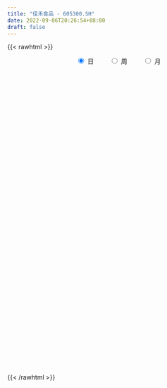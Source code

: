 ```yaml
---
title: "佳禾食品 - 605300.SH"
date: 2022-09-06T20:26:54+08:00
draft: false
---
```

{{< rawhtml >}}
    <div style="text-align: center">
        <label style="padding: 1rem;"><input style="margin-right: .5rem" type="radio" name="period" value="D" checked onclick="period_change(this)">日</label>
        <label style="padding: 1rem;"><input style="margin-right: .5rem" type="radio" name="period" value="W" onclick="period_change(this)">周</label>
        <label style="padding: 1rem;"><input style="margin-right: .5rem" type="radio" name="period" value="M" onclick="period_change(this)">月</label>
    </div>
    <div id="chart" style="height: 700px;"></div> 
    <script type="text/javascript">
        const D_v = [3651.17,1375.68,1427.68,29156.25,101498.33,61529.04,272588.77,232030.16,274693.23,181287.04,143503.29,141347.78,135268.05,93787.09,104373.8,99797.44,128214.93,195175.56,119705.54,112993.71,220779.6,193902.65,154817.47,153528.26,120917.03,113046.2,130412.51,73501.59,65256.39,45336.96,52612.34,43191.41,60110.2,106069.63,65929.92,52932.45,33053.25,52196.82,73253.15,74970.06,71783.48,58396.25,88163.05,103553.33,122012.98,138118.84,104129.89,118108.64,79896.15,70218.52,38554.19,34950.88,50948.19,29500.9,33264.0,28966.38,81329.8,37136.73,67505.67,30719.19,23156.36,22869.43,41762.22,26602.44,21404.04,96615.79,63785.94,53880.6,48864.03,35125.04,25030.32,36114.83,50883.16,33083.21,22350.36,25618.76,33898.62,20919.36,16735.89,34224.4,21675.76,31744.8,20920.08,22823.69,28980.0,22477.82,37307.14,35630.32,26843.27,25581.54,16055.12,15784.0,17361.42,21067.34,16586.0,17398.15,25147.89,12634.8,13919.46,29325.84,60929.93,40634.58,29647.34,20312.62,50459.62,80521.46,104401.84,76607.5,67564.71,47443.56,42129.44,35986.52,37418.4,37686.44,34492.6,34863.9,26089.97,42785.4,24635.96,25311.8,19252.56,51625.18,26265.7,80112.81,114515.53,63890.37,39070.19,33979.76,27360.8,27944.8,78432.57,80855.8,39090.0,62475.0,59229.76,40733.0,38675.26,81182.82,52076.36,30339.56,33905.32,27453.8,22737.99,40527.56,41613.36,26685.88,27721.0,30226.0,35949.7,32586.56,32427.58,79243.28,100238.51,53445.75,31050.0,32220.0,25152.04,28131.04,23500.81,57185.52,75046.74,46832.56,31699.04,28608.02,41660.36,60693.8,79721.8,55842.8,105043.92,72178.22,52753.16,47104.04,36162.0,32066.76,41183.56,27891.0,23364.0,27208.7,32801.66,26214.86,20997.8,16937.8,20222.27,16480.38,13475.08,12850.52,10637.8,18501.56,28078.04,11158.04,12388.27,7279.76,8874.76,7318.68,7250.44,9549.56,9113.0,17768.63,8705.74,11215.37,7932.0,6961.0,6367.8,9909.6,11811.0,12862.0,19769.2,9763.52,9749.92,8403.0,18267.28,14375.0,17489.8,8593.0,11406.76,8899.52,8248.0,13360.76,24818.76,54273.88,40992.76,24034.56,17150.56,11534.8,13272.0,20936.76,26248.2,16075.03,11798.83,15410.0,14198.03,14770.03,12144.0,28903.52,51854.51,74071.16,57002.99,34710.99,36694.59,27185.66,27584.0,22705.0,28591.01,15507.49,11635.56,12536.76,13577.66,15166.1,10075.0,15813.0,9236.0,8592.1,10692.0,11952.0,23100.56,46384.0,50341.84,32348.56,19116.8,13028.76,30011.88,26998.58,15486.0,62163.37,44199.99,24479.0,14444.59,11600.6,16927.8,15209.99,20383.0,18235.0,19909.33,23005.59,18231.99,14938.0,14471.56,29461.0,33007.19,18147.0,20712.52,39940.56,25027.46,18738.0,19075.52,15020.8,13065.0,10250.0,11473.74,10808.0,5520.99,7092.0,11150.0,7414.98,10283.0,7197.0,30588.0,19478.0,9272.0,9909.0,10123.0,8418.8,18263.05,7821.76,12090.0,8116.69,6764.74,6646.99,3797.0,7028.38,5422.0,7892.36,6198.36,7420.0,5005.76,5512.0,5082.98,6989.0,3581.0,5038.0,9050.0,8431.0,10553.0,13187.0,11153.0,47485.18,35269.98,18862.15,18119.14,9301.0]
const D_histogram = [0.0,0.1033846154,0.2761243042,0.4941369458,0.7407345089,1.004034921,1.1513087553,1.3450648329,1.3671084598,1.1630209509,0.9037423979,0.7069188357,0.41882495,0.1266011394,-0.0236310651,-0.1324577689,-0.0555249635,-0.0811336158,-0.0916283495,0.0580805289,0.0679252674,0.1655717319,0.1027943428,0.1792865282,0.1503895997,0.0502271063,-0.1724300199,-0.3787509183,-0.5861280122,-0.7194188443,-0.7638234541,-0.7739742962,-0.6984562385,-0.5397006004,-0.4807315026,-0.5379945558,-0.535608143,-0.4794227015,-0.3830734072,-0.2708332886,-0.2126118886,-0.2673970479,-0.1272405504,-0.135522579,0.0344869357,0.1770673189,0.2473527113,0.4410226296,0.4870807277,0.3388147973,0.1682860605,0.0651114051,0.0713163006,0.0230604501,-0.0581296024,-0.0847359618,-0.298266087,-0.4779604893,-0.721026389,-0.901996835,-0.9661340802,-0.9795581153,-0.8491315664,-0.7566121821,-0.6731088752,-0.7244588752,-0.7666445461,-0.6951046203,-0.589549366,-0.4777126441,-0.3871343346,-0.3399115354,-0.2054157521,-0.1357585251,-0.0845559095,-0.0442208091,-0.0656795623,-0.0416319424,-0.0125637201,0.00475444,0.0093219694,0.0069133198,0.0276842403,0.028646537,0.0764278631,0.094715935,0.1641812456,0.2170354047,0.2632325889,0.2945774975,0.3060024375,0.2921583921,0.300826674,0.2726874183,0.2248842141,0.1948291664,0.1355483181,0.0875513809,0.0814905206,0.1095044875,0.2037446691,0.2275140593,0.1887565487,0.1711221571,0.2336320997,0.3910670135,0.4973846555,0.5413434597,0.4826901239,0.3942430516,0.2825635283,0.2042905952,0.1129414208,0.0428164591,0.0112709073,-0.0436054377,-0.0846019119,-0.1828417246,-0.2520434989,-0.2816118946,-0.2739361555,-0.1820677527,-0.138194616,0.0146481259,0.1696711761,0.2230973795,0.2471878953,0.2242616957,0.1917023204,0.1390587059,0.2217736751,0.2460029293,0.2425926454,0.2297805856,0.1850583457,0.1541668833,0.0904544535,0.1101361328,0.0952891861,0.0427688909,-0.0332613141,-0.084227745,-0.0981138489,-0.1286504732,-0.1900655026,-0.2531419571,-0.2450913266,-0.2140210376,-0.1734924911,-0.110895895,-0.0725958509,0.0807358582,0.1173412829,0.144968943,0.1217948015,0.0970724321,0.087132466,0.0733785914,0.0463008094,0.0638781014,0.1307134891,0.1263421508,0.0766428328,0.0826500609,0.0956281924,0.1522823882,0.158966416,0.1865860672,0.2777851106,0.3708735439,0.3202985577,0.3143400632,0.2140504931,0.1174795869,0.0459030598,-0.0727303076,-0.1251285373,-0.1438288736,-0.2556098771,-0.3280304487,-0.4254816247,-0.4706400543,-0.5561636366,-0.5508318594,-0.5258683447,-0.4568012736,-0.384368421,-0.3025361321,-0.3020138408,-0.2905291524,-0.2459480753,-0.2009063937,-0.1715191533,-0.1467116478,-0.1040426907,-0.0949359993,-0.0650068373,-0.0764159874,-0.0587179225,-0.0184645378,0.0121600142,0.0395835321,0.0539002493,0.0412595762,0.0052711963,-0.0498582842,-0.1088760069,-0.1165728932,-0.0946245799,-0.1009788461,-0.1321674882,-0.1272078615,-0.0785014305,-0.0392112397,0.0164574602,0.0488036585,0.06663942,0.0934387551,0.1344492795,0.2310504266,0.2720266037,0.2734555548,0.2666296716,0.2575708223,0.2297694479,0.1560546096,0.0570706753,-0.0329091372,-0.0748010221,-0.0899293867,-0.0687777517,-0.0526419798,-0.0269742265,0.0467799332,0.123726426,0.2360105732,0.2031991283,0.0704906493,-0.1065480406,-0.1914439842,-0.2941101707,-0.3016684013,-0.2261948472,-0.171680737,-0.1289409652,-0.0910604909,-0.050983999,-0.0089630522,0.0142253164,0.0435070941,0.0539141128,0.0684149566,0.0584003987,0.0729788869,0.1160811439,0.1796428958,0.2299506258,0.2119919525,0.17467783,0.142106268,0.1553722987,0.1586664707,0.1570906859,0.2166429107,0.2196341294,0.1731149006,0.1205818924,0.0910093127,0.0758943462,0.0487624989,0.0402987491,0.0400585761,0.0499994834,0.0739829132,0.0740713957,0.055818643,0.0607229386,0.0969769016,0.1207644041,0.128196001,0.1017199129,0.1438537776,0.1441296464,0.1229321853,0.0827249094,0.0274164216,-0.0185659224,-0.0454010314,-0.086166401,-0.1263096664,-0.1426109182,-0.1529997063,-0.1817637211,-0.176726827,-0.1395164213,-0.1105763455,-0.0753214803,-0.0747993177,-0.0773967077,-0.0809986338,-0.0886858125,-0.0747159051,-0.0968733899,-0.0917910736,-0.1284048416,-0.1500121175,-0.1390410122,-0.1091849828,-0.0764666163,-0.0428568837,-0.0275834274,0.0022628332,0.0218043517,0.0280693724,0.0396604291,0.0468717825,0.0393659819,0.0318739705,0.0298161116,0.0267369571,0.008440087,0.0070720286,0.0029685094,0.028629459,0.0466468704,0.1054095346,0.1193813013,0.1093798971,0.0763312686,0.063580761]
const D_fast = [0.0,0.1292307692,0.3710015341,0.7125484121,1.1443296025,1.6586387448,2.093739768,2.6237620538,2.9875827956,3.0742505244,3.0409075709,3.0208137177,2.8374260695,2.5768525437,2.420712573,2.2787714269,2.3418229914,2.2959309352,2.2625291141,2.4267581247,2.4535841801,2.5926235776,2.5555447741,2.6768585916,2.685559063,2.5979533462,2.332188715,2.0311800871,1.6772709901,1.364125447,1.1287649736,0.9251205575,0.8260245556,0.8498550435,0.7886412657,0.5968795736,0.4653639506,0.4016937167,0.4022746592,0.4468064556,0.4518748835,0.3302404623,0.4385868221,0.3964241488,0.5750553974,0.7619026104,0.8940261806,1.1979517563,1.3657800363,1.3022178052,1.1737605836,1.0868637794,1.1108977501,1.0684070121,0.972684559,0.9248942091,0.6367975623,0.3376130376,-0.0857094593,-0.4921791141,-0.7978498793,-1.0561634432,-1.1380197859,-1.2346534472,-1.319427359,-1.5518920779,-1.7857388853,-1.8879751145,-1.9298072017,-1.9373986409,-1.9436039151,-1.9813589997,-1.8982171544,-1.8624995587,-1.8324359204,-1.8031560224,-1.8410346661,-1.8273950318,-1.8014677396,-1.7829609695,-1.7760629476,-1.7767432673,-1.7490512868,-1.7409273558,-1.6740390639,-1.6320720083,-1.5215613863,-1.414448376,-1.3024430446,-1.1974537616,-1.1095282122,-1.0503326596,-0.9664577092,-0.9264251104,-0.918007261,-0.8993550171,-0.9247487859,-0.9508578778,-0.936546108,-0.8811560192,-0.7359796703,-0.6553317653,-0.6469001388,-0.621753991,-0.5008360235,-0.2456343564,-0.0149705505,0.1643241186,0.2263433138,0.2364570044,0.1954183632,0.1682180788,0.1051042597,0.0456834127,0.0169555877,-0.0488221166,-0.1109690688,-0.2549193127,-0.3871319617,-0.487103331,-0.5479116308,-0.5015601662,-0.4922356835,-0.3357309101,-0.1382900658,-0.0290895176,0.056797972,0.0899371963,0.1053034012,0.0874244631,0.2255828511,0.3113128376,0.368550715,0.4131838017,0.4147261482,0.4223764066,0.3812775901,0.4284933027,0.4374686525,0.39564058,0.3112950465,0.2392716793,0.2008571132,0.1381578707,0.0292264656,-0.0971354782,-0.1503576793,-0.1727926497,-0.175637226,-0.1407646037,-0.1206135223,0.0529021514,0.1188428968,0.1827127926,0.1899873515,0.1895330902,0.2013762406,0.2059670137,0.1904644342,0.2240112515,0.3235250115,0.3507392108,0.320200601,0.3468703443,0.3837555239,0.4784803168,0.5249059486,0.5991721166,0.7598174377,0.945624257,0.9751239102,1.0477504315,1.0009734846,0.9337724751,0.873671713,0.7368557687,0.6531754047,0.59851785,0.4228343772,0.2684061934,0.0645846113,-0.0982338319,-0.3227983234,-0.4551745111,-0.5616780825,-0.6068113298,-0.6304705825,-0.6242723266,-0.6992534955,-0.7604010952,-0.7773070369,-0.7824919537,-0.7959845016,-0.8078549081,-0.7911966236,-0.8058239321,-0.7921464794,-0.8226596263,-0.8196410421,-0.7840037918,-0.7503392362,-0.7130198353,-0.6852280559,-0.6875538349,-0.7222244157,-0.7898184672,-0.8760551917,-0.9128953013,-0.914603133,-0.9462021107,-1.0104326248,-1.0372749635,-1.0081938902,-0.9787065092,-0.9189234443,-0.8743763313,-0.8398807149,-0.789721691,-0.7150988467,-0.560735093,-0.4517522649,-0.3819594251,-0.3221278905,-0.2667940341,-0.2371530466,-0.2718542324,-0.3565704979,-0.4547775948,-0.5153697352,-0.5529804464,-0.5490232493,-0.5460479724,-0.5271237757,-0.4416746327,-0.3337965334,-0.1625097429,-0.1445214058,-0.2596072225,-0.4632829225,-0.5960398621,-0.7722335913,-0.8552089223,-0.8362840799,-0.824690154,-0.8141856235,-0.7990702719,-0.7717397797,-0.731959596,-0.7052148983,-0.6650563471,-0.6411708002,-0.6095662173,-0.6049806755,-0.5721574655,-0.5000349225,-0.3915624467,-0.2837670602,-0.2487277454,-0.2423724104,-0.2394174054,-0.1873083,-0.1443475103,-0.1066506237,0.0070623288,0.0649620798,0.0617215762,0.0393340411,0.0325137895,0.0363724096,0.0214311871,0.0230421245,0.0328165955,0.0552573737,0.0977365318,0.1163428633,0.1120447713,0.1321298015,0.1926279898,0.2466065934,0.2860871905,0.2850410807,0.3631383897,0.3994466701,0.4089822554,0.3894562068,0.3410018245,0.2903779999,0.252192633,0.1898856631,0.1181649812,0.0662109998,0.0175722851,-0.0566326599,-0.0957774725,-0.0934461722,-0.0921501828,-0.0757256876,-0.0939033545,-0.1158499213,-0.139701506,-0.1695601377,-0.1742692066,-0.2206450389,-0.238510491,-0.3072254693,-0.3663357746,-0.3901249224,-0.3875651387,-0.3739634263,-0.3510679146,-0.3426903152,-0.3122783462,-0.2872857399,-0.274003376,-0.252497212,-0.233567913,-0.2312322182,-0.2307557369,-0.2253595679,-0.2217544832,-0.2379413315,-0.2375413827,-0.2409027746,-0.2080844602,-0.1784053312,-0.0932902833,-0.0494731913,-0.0321296213,-0.0460954326,-0.0429507499]
const D_slow = [0.0,0.0258461538,0.0948772299,0.2184114663,0.4035950936,0.6546038238,0.9424310126,1.2786972209,1.6204743358,1.9112295735,2.137165173,2.3138948819,2.4186011194,2.4502514043,2.444343638,2.4112291958,2.3973479549,2.377064551,2.3541574636,2.3686775958,2.3856589127,2.4270518457,2.4527504313,2.4975720634,2.5351694633,2.5477262399,2.5046187349,2.4099310053,2.2633990023,2.0835442912,1.8925884277,1.6990948537,1.5244807941,1.3895556439,1.2693727683,1.1348741294,1.0009720936,0.8811164182,0.7853480664,0.7176397443,0.6644867721,0.5976375102,0.5658273725,0.5319467278,0.5405684617,0.5848352914,0.6466734693,0.7569291267,0.8786993086,0.9634030079,1.005474523,1.0217523743,1.0395814495,1.045346562,1.0308141614,1.0096301709,0.9350636492,0.8155735269,0.6353169297,0.4098177209,0.1682842009,-0.0766053279,-0.2888882195,-0.4780412651,-0.6463184839,-0.8274332027,-1.0190943392,-1.1928704943,-1.3402578358,-1.4596859968,-1.5564695804,-1.6414474643,-1.6928014023,-1.7267410336,-1.747880011,-1.7589352133,-1.7753551038,-1.7857630894,-1.7889040195,-1.7877154095,-1.7853849171,-1.7836565871,-1.7767355271,-1.7695738928,-1.750466927,-1.7267879433,-1.6857426319,-1.6314837807,-1.5656756335,-1.4920312591,-1.4155306497,-1.3424910517,-1.2672843832,-1.1991125286,-1.1428914751,-1.0941841835,-1.060297104,-1.0384092587,-1.0180366286,-0.9906605067,-0.9397243394,-0.8828458246,-0.8356566874,-0.7928761482,-0.7344681232,-0.6367013699,-0.512355206,-0.3770193411,-0.2563468101,-0.1577860472,-0.0871451651,-0.0360725163,-0.0078371611,0.0028669536,0.0056846805,-0.0052166789,-0.0263671569,-0.0720775881,-0.1350884628,-0.2054914364,-0.2739754753,-0.3194924135,-0.3540410675,-0.350379036,-0.307961242,-0.2521868971,-0.1903899233,-0.1343244994,-0.0863989192,-0.0516342428,0.003809176,0.0653099083,0.1259580697,0.1834032161,0.2296678025,0.2682095233,0.2908231367,0.3183571699,0.3421794664,0.3528716891,0.3445563606,0.3234994243,0.2989709621,0.2668083438,0.2192919682,0.1560064789,0.0947336473,0.0412283879,-0.0021447349,-0.0298687087,-0.0480176714,-0.0278337068,0.0015016139,0.0377438496,0.06819255,0.092460658,0.1142437745,0.1325884224,0.1441636247,0.1601331501,0.1928115224,0.2243970601,0.2435577683,0.2642202835,0.2881273316,0.3261979286,0.3659395326,0.4125860494,0.4820323271,0.574750713,0.6548253525,0.7334103683,0.7869229915,0.8162928883,0.8277686532,0.8095860763,0.778303942,0.7423467236,0.6784442543,0.5964366421,0.490066236,0.3724062224,0.2333653132,0.0956573484,-0.0358097378,-0.1500100562,-0.2461021615,-0.3217361945,-0.3972396547,-0.4698719428,-0.5313589616,-0.58158556,-0.6244653483,-0.6611432603,-0.687153933,-0.7108879328,-0.7271396421,-0.746243639,-0.7609231196,-0.765539254,-0.7624992505,-0.7526033674,-0.7391283051,-0.7288134111,-0.727495612,-0.739960183,-0.7671791848,-0.7963224081,-0.8199785531,-0.8452232646,-0.8782651366,-0.910067102,-0.9296924596,-0.9394952695,-0.9353809045,-0.9231799899,-0.9065201349,-0.8831604461,-0.8495481262,-0.7917855196,-0.7237788686,-0.6554149799,-0.588757562,-0.5243648565,-0.4669224945,-0.4279088421,-0.4136411732,-0.4218684575,-0.4405687131,-0.4630510597,-0.4802454977,-0.4934059926,-0.5001495492,-0.4884545659,-0.4575229594,-0.3985203161,-0.3477205341,-0.3300978717,-0.3567348819,-0.4045958779,-0.4781234206,-0.5535405209,-0.6100892327,-0.653009417,-0.6852446583,-0.708009781,-0.7207557807,-0.7229965438,-0.7194402147,-0.7085634412,-0.695084913,-0.6779811738,-0.6633810742,-0.6451363524,-0.6161160664,-0.5712053425,-0.513717686,-0.4607196979,-0.4170502404,-0.3815236734,-0.3426805987,-0.303013981,-0.2637413096,-0.2095805819,-0.1546720496,-0.1113933244,-0.0812478513,-0.0584955231,-0.0395219366,-0.0273313119,-0.0172566246,-0.0072419806,0.0052578903,0.0237536186,0.0422714675,0.0562261283,0.0714068629,0.0956510883,0.1258421893,0.1578911896,0.1833211678,0.2192846122,0.2553170238,0.2860500701,0.3067312974,0.3135854028,0.3089439223,0.2975936644,0.2760520641,0.2444746476,0.208821918,0.1705719914,0.1251310612,0.0809493544,0.0460702491,0.0184261627,-0.0004042074,-0.0191040368,-0.0384532137,-0.0587028721,-0.0808743253,-0.0995533015,-0.123771649,-0.1467194174,-0.1788206278,-0.2163236572,-0.2510839102,-0.2783801559,-0.29749681,-0.3082110309,-0.3151068878,-0.3145411795,-0.3090900915,-0.3020727484,-0.2921576411,-0.2804396955,-0.2705982,-0.2626297074,-0.2551756795,-0.2484914402,-0.2463814185,-0.2446134113,-0.243871284,-0.2367139192,-0.2250522016,-0.198699818,-0.1688544926,-0.1415095184,-0.1224267012,-0.1065315109]
const D_data = [['2021-04-30', 13.5, 16.2, 13.5, 16.2],['2021-05-06', 17.82, 17.82, 17.82, 17.82],['2021-05-07', 19.6, 19.6, 19.6, 19.6],['2021-05-10', 21.56, 21.56, 21.56, 21.56],['2021-05-11', 22.7, 23.72, 21.78, 23.72],['2021-05-12', 25.39, 26.09, 25.22, 26.09],['2021-05-13', 28.7, 26.73, 24.8, 28.7],['2021-05-14', 26.0, 29.4, 25.0, 29.4],['2021-05-17', 28.0, 29.13, 26.5, 31.92],['2021-05-18', 27.95, 27.07, 26.9, 28.56],['2021-05-19', 26.0, 26.24, 25.51, 26.76],['2021-05-20', 25.9, 26.75, 25.72, 27.47],['2021-05-21', 26.2, 25.08, 25.02, 27.02],['2021-05-24', 24.57, 24.02, 23.76, 24.9],['2021-05-25', 23.9, 24.99, 23.88, 25.5],['2021-05-26', 24.95, 25.09, 24.95, 26.21],['2021-05-27', 24.8, 27.6, 24.8, 27.6],['2021-05-28', 29.0, 26.74, 26.51, 29.87],['2021-05-31', 26.14, 27.1, 26.01, 27.59],['2021-06-01', 26.82, 29.81, 26.82, 29.81],['2021-06-02', 30.9, 28.88, 28.73, 32.79],['2021-06-03', 28.06, 30.71, 27.5, 31.66],['2021-06-04', 30.59, 29.25, 28.35, 32.5],['2021-06-07', 28.82, 31.5, 28.06, 31.5],['2021-06-08', 31.11, 30.8, 29.21, 31.7],['2021-06-09', 30.58, 30.0, 29.78, 31.88],['2021-06-10', 28.8, 27.9, 27.57, 29.03],['2021-06-11', 28.09, 27.07, 26.58, 28.45],['2021-06-15', 26.9, 25.88, 25.5, 26.9],['2021-06-16', 25.43, 25.67, 25.03, 26.09],['2021-06-17', 25.71, 25.99, 25.13, 26.34],['2021-06-18', 25.73, 25.91, 25.43, 26.38],['2021-06-21', 25.51, 26.8, 25.5, 27.0],['2021-06-22', 26.6, 28.19, 26.4, 29.48],['2021-06-23', 28.08, 27.31, 26.92, 28.11],['2021-06-24', 27.1, 25.62, 25.54, 27.11],['2021-06-25', 25.5, 25.94, 25.45, 26.2],['2021-06-28', 26.08, 26.5, 24.9, 26.5],['2021-06-29', 26.5, 27.19, 26.22, 27.89],['2021-06-30', 26.66, 27.8, 26.52, 28.49],['2021-07-01', 27.8, 27.49, 27.17, 29.43],['2021-07-02', 27.0, 25.98, 25.78, 28.08],['2021-07-05', 26.18, 28.58, 26.0, 28.58],['2021-07-06', 28.2, 27.05, 26.58, 28.87],['2021-07-07', 27.18, 29.76, 27.18, 29.76],['2021-07-08', 29.58, 30.43, 29.17, 31.18],['2021-07-09', 31.44, 30.36, 30.3, 32.7],['2021-07-12', 30.8, 33.0, 30.6, 33.4],['2021-07-13', 33.39, 32.29, 31.77, 33.44],['2021-07-14', 31.3, 30.04, 29.6, 31.3],['2021-07-15', 29.71, 29.24, 28.81, 30.18],['2021-07-16', 29.37, 29.58, 28.8, 29.89],['2021-07-19', 29.64, 30.89, 28.51, 31.31],['2021-07-20', 30.86, 30.28, 29.68, 30.86],['2021-07-21', 30.2, 29.65, 29.4, 30.8],['2021-07-22', 29.63, 30.13, 29.05, 30.37],['2021-07-23', 29.73, 27.12, 27.12, 29.88],['2021-07-26', 26.0, 26.29, 25.53, 26.87],['2021-07-27', 26.4, 23.97, 23.94, 26.8],['2021-07-28', 23.99, 23.02, 22.49, 23.99],['2021-07-29', 23.06, 23.11, 23.0, 23.52],['2021-07-30', 23.22, 22.76, 22.55, 23.22],['2021-08-02', 22.71, 24.12, 22.1, 24.28],['2021-08-03', 23.8, 23.55, 23.42, 23.99],['2021-08-04', 23.33, 23.26, 23.1, 23.66],['2021-08-05', 22.21, 20.99, 20.93, 22.7],['2021-08-06', 20.87, 20.12, 19.62, 20.87],['2021-08-09', 19.82, 20.88, 19.65, 20.93],['2021-08-10', 20.5, 21.09, 20.35, 21.37],['2021-08-11', 20.87, 21.13, 20.83, 21.57],['2021-08-12', 21.05, 20.85, 20.75, 21.5],['2021-08-13', 20.82, 20.16, 19.9, 20.95],['2021-08-16', 20.25, 21.29, 20.25, 21.88],['2021-08-17', 20.89, 20.65, 20.51, 21.42],['2021-08-18', 20.23, 20.41, 20.1, 20.94],['2021-08-19', 20.27, 20.22, 20.1, 20.98],['2021-08-20', 20.13, 19.2, 18.42, 20.13],['2021-08-23', 19.05, 19.48, 19.05, 19.5],['2021-08-24', 19.83, 19.41, 19.32, 19.84],['2021-08-25', 19.57, 19.13, 18.9, 19.78],['2021-08-26', 19.04, 18.78, 18.66, 19.1],['2021-08-27', 18.78, 18.45, 18.31, 18.8],['2021-08-30', 18.46, 18.55, 18.13, 18.7],['2021-08-31', 18.58, 18.13, 18.07, 18.71],['2021-09-01', 18.17, 18.64, 17.72, 18.75],['2021-09-02', 18.69, 18.27, 18.14, 18.8],['2021-09-03', 18.33, 19.01, 18.12, 19.18],['2021-09-06', 18.84, 19.05, 18.63, 19.28],['2021-09-07', 19.02, 19.2, 18.8, 19.36],['2021-09-08', 19.2, 19.23, 19.01, 19.46],['2021-09-09', 19.23, 19.13, 18.85, 19.3],['2021-09-10', 19.13, 18.85, 18.76, 19.19],['2021-09-13', 18.72, 19.17, 18.72, 19.3],['2021-09-14', 19.16, 18.71, 18.62, 19.33],['2021-09-15', 18.5, 18.29, 18.19, 19.0],['2021-09-16', 18.29, 18.31, 18.09, 18.81],['2021-09-17', 18.37, 17.68, 17.5, 18.49],['2021-09-22', 17.5, 17.47, 17.27, 17.85],['2021-09-23', 17.47, 17.77, 17.47, 18.1],['2021-09-24', 17.55, 18.19, 17.55, 18.37],['2021-09-27', 18.06, 19.34, 17.8, 19.56],['2021-09-28', 19.34, 18.82, 18.48, 19.34],['2021-09-29', 18.6, 18.04, 18.01, 18.96],['2021-09-30', 17.85, 18.18, 17.85, 18.68],['2021-10-08', 18.27, 19.36, 18.17, 19.52],['2021-10-11', 19.4, 21.3, 19.17, 21.3],['2021-10-12', 21.75, 21.65, 20.0, 22.98],['2021-10-13', 21.4, 21.63, 20.68, 22.09],['2021-10-14', 20.98, 20.67, 20.49, 21.7],['2021-10-15', 20.61, 20.22, 20.2, 21.19],['2021-10-18', 20.19, 19.64, 19.17, 20.19],['2021-10-19', 19.56, 19.73, 19.3, 19.84],['2021-10-20', 19.61, 19.23, 19.13, 19.89],['2021-10-21', 19.01, 19.12, 18.55, 19.32],['2021-10-22', 18.9, 19.35, 18.85, 19.74],['2021-10-25', 19.45, 18.81, 18.77, 19.61],['2021-10-26', 18.61, 18.67, 18.2, 18.89],['2021-10-27', 18.5, 17.46, 17.3, 18.6],['2021-10-28', 17.45, 17.18, 16.66, 17.45],['2021-10-29', 17.03, 17.17, 16.61, 17.55],['2021-11-01', 17.0, 17.32, 16.8, 17.48],['2021-11-02', 17.5, 18.42, 17.33, 18.79],['2021-11-03', 18.6, 18.01, 17.9, 18.69],['2021-11-04', 18.15, 19.81, 18.1, 19.81],['2021-11-05', 20.19, 20.7, 19.88, 21.5],['2021-11-08', 20.56, 20.11, 19.85, 20.72],['2021-11-09', 20.11, 20.11, 19.74, 20.29],['2021-11-10', 19.85, 19.69, 19.43, 19.96],['2021-11-11', 19.6, 19.57, 19.42, 19.82],['2021-11-12', 19.7, 19.21, 19.09, 19.79],['2021-11-15', 19.28, 21.13, 19.28, 21.13],['2021-11-16', 21.4, 20.88, 20.72, 21.5],['2021-11-17', 20.62, 20.8, 20.51, 20.99],['2021-11-18', 20.78, 20.85, 20.49, 21.34],['2021-11-19', 21.3, 20.49, 20.2, 21.8],['2021-11-22', 20.11, 20.63, 19.81, 20.79],['2021-11-23', 20.74, 20.1, 19.93, 20.75],['2021-11-24', 20.26, 21.15, 20.11, 21.47],['2021-11-25', 20.99, 20.86, 20.71, 21.67],['2021-11-26', 20.86, 20.31, 20.28, 21.1],['2021-11-29', 19.9, 19.72, 19.59, 20.16],['2021-11-30', 19.72, 19.69, 19.42, 19.98],['2021-12-01', 19.84, 19.95, 19.62, 19.95],['2021-12-02', 20.2, 19.57, 19.56, 20.8],['2021-12-03', 19.5, 18.84, 18.55, 19.5],['2021-12-06', 18.84, 18.33, 18.22, 18.89],['2021-12-07', 18.33, 18.89, 18.3, 18.89],['2021-12-08', 18.9, 19.11, 18.61, 19.38],['2021-12-09', 19.12, 19.27, 18.98, 19.65],['2021-12-10', 19.26, 19.71, 19.12, 19.89],['2021-12-13', 19.67, 19.6, 19.37, 20.0],['2021-12-14', 19.41, 21.56, 19.41, 21.56],['2021-12-15', 21.67, 20.69, 20.55, 21.78],['2021-12-16', 20.65, 20.86, 20.4, 20.92],['2021-12-17', 20.8, 20.35, 20.27, 20.8],['2021-12-20', 20.37, 20.3, 20.1, 20.75],['2021-12-21', 20.28, 20.48, 20.21, 20.63],['2021-12-22', 20.52, 20.45, 20.1, 20.59],['2021-12-23', 20.52, 20.24, 20.05, 20.52],['2021-12-24', 20.23, 20.84, 19.81, 20.94],['2021-12-27', 21.05, 21.79, 20.61, 21.8],['2021-12-28', 21.59, 21.2, 21.02, 21.88],['2021-12-29', 21.09, 20.6, 20.5, 21.6],['2021-12-30', 20.75, 21.28, 20.52, 21.28],['2021-12-31', 21.25, 21.53, 20.77, 21.77],['2022-01-04', 21.53, 22.41, 21.33, 22.8],['2022-01-05', 22.6, 22.13, 22.12, 23.56],['2022-01-06', 22.29, 22.68, 21.9, 23.0],['2022-01-07', 22.3, 24.05, 21.61, 24.5],['2022-01-10', 23.52, 24.91, 23.37, 25.36],['2022-01-11', 24.7, 23.59, 23.11, 24.81],['2022-01-12', 23.95, 24.35, 22.85, 24.5],['2022-01-13', 24.07, 23.2, 23.2, 24.43],['2022-01-14', 23.06, 22.96, 22.69, 23.6],['2022-01-17', 22.72, 23.0, 21.77, 23.7],['2022-01-18', 22.9, 22.0, 21.97, 22.97],['2022-01-19', 22.0, 22.4, 21.84, 22.56],['2022-01-20', 22.05, 22.63, 22.05, 23.0],['2022-01-21', 22.41, 21.05, 20.54, 22.6],['2022-01-24', 20.7, 20.9, 20.15, 21.5],['2022-01-25', 21.01, 19.9, 19.89, 21.2],['2022-01-26', 19.97, 19.87, 19.73, 20.22],['2022-01-27', 19.87, 18.64, 18.64, 19.99],['2022-01-28', 19.08, 19.14, 18.8, 19.35],['2022-02-07', 19.43, 19.04, 18.98, 19.56],['2022-02-08', 19.0, 19.44, 18.91, 19.63],['2022-02-09', 19.46, 19.5, 19.33, 19.71],['2022-02-10', 19.46, 19.72, 19.31, 19.96],['2022-02-11', 19.72, 18.63, 18.6, 19.8],['2022-02-14', 18.1, 18.5, 18.0, 18.7],['2022-02-15', 18.5, 18.78, 18.26, 18.89],['2022-02-16', 18.78, 18.77, 18.61, 18.9],['2022-02-17', 18.76, 18.54, 18.01, 18.83],['2022-02-18', 18.36, 18.41, 18.26, 18.55],['2022-02-21', 18.41, 18.62, 18.41, 18.72],['2022-02-22', 18.6, 18.16, 18.09, 18.6],['2022-02-23', 18.16, 18.36, 18.05, 18.46],['2022-02-24', 18.36, 17.73, 17.45, 18.56],['2022-02-25', 17.79, 17.95, 17.79, 18.2],['2022-02-28', 17.96, 18.25, 17.47, 18.25],['2022-03-01', 18.08, 18.21, 18.08, 18.36],['2022-03-02', 18.27, 18.24, 18.0, 18.34],['2022-03-03', 18.31, 18.12, 18.09, 18.35],['2022-03-04', 18.11, 17.72, 17.72, 18.11],['2022-03-07', 17.82, 17.21, 17.12, 17.83],['2022-03-08', 17.2, 16.6, 16.5, 17.31],['2022-03-09', 16.59, 16.07, 15.38, 16.6],['2022-03-10', 16.26, 16.33, 16.22, 16.6],['2022-03-11', 16.21, 16.54, 15.78, 16.7],['2022-03-14', 16.49, 16.03, 16.02, 16.52],['2022-03-15', 16.01, 15.4, 15.29, 16.41],['2022-03-16', 15.5, 15.55, 14.76, 15.75],['2022-03-17', 15.6, 16.03, 15.6, 16.31],['2022-03-18', 15.91, 15.97, 15.87, 16.15],['2022-03-21', 15.98, 16.29, 15.91, 16.35],['2022-03-22', 16.29, 16.13, 15.95, 16.29],['2022-03-23', 16.25, 16.0, 15.8, 16.29],['2022-03-24', 15.99, 16.17, 15.5, 16.19],['2022-03-25', 16.2, 16.5, 16.18, 16.66],['2022-03-28', 16.42, 17.6, 16.42, 17.85],['2022-03-29', 17.88, 17.37, 16.95, 17.88],['2022-03-30', 17.5, 17.11, 16.9, 17.51],['2022-03-31', 17.06, 17.12, 16.9, 17.39],['2022-04-01', 17.1, 17.18, 16.91, 17.25],['2022-04-06', 17.19, 16.97, 16.93, 17.38],['2022-04-07', 16.84, 16.21, 16.12, 16.95],['2022-04-08', 16.18, 15.45, 15.18, 16.18],['2022-04-11', 15.4, 15.0, 14.79, 15.76],['2022-04-12', 14.95, 15.14, 14.52, 15.2],['2022-04-13', 15.05, 15.19, 14.78, 15.76],['2022-04-14', 15.18, 15.53, 14.91, 15.68],['2022-04-15', 15.4, 15.45, 15.1, 15.97],['2022-04-18', 15.35, 15.58, 15.35, 15.74],['2022-04-19', 15.6, 16.39, 15.47, 16.39],['2022-04-20', 16.45, 16.84, 15.94, 17.59],['2022-04-21', 16.8, 17.88, 16.19, 18.5],['2022-04-22', 17.25, 16.4, 16.38, 18.49],['2022-04-25', 14.96, 14.76, 14.76, 15.4],['2022-04-26', 14.31, 13.3, 13.28, 14.46],['2022-04-27', 13.11, 13.57, 12.22, 13.65],['2022-04-28', 13.2, 12.58, 12.36, 13.43],['2022-04-29', 12.57, 13.16, 12.27, 13.36],['2022-05-05', 13.32, 14.09, 13.31, 14.32],['2022-05-06', 13.83, 13.93, 13.73, 14.18],['2022-05-09', 14.41, 13.83, 13.73, 14.5],['2022-05-10', 13.87, 13.8, 13.65, 13.94],['2022-05-11', 13.93, 13.88, 13.68, 14.07],['2022-05-12', 13.9, 14.0, 13.68, 14.27],['2022-05-13', 14.05, 13.84, 13.7, 14.14],['2022-05-16', 13.95, 13.98, 13.84, 14.36],['2022-05-17', 13.9, 13.79, 13.61, 14.07],['2022-05-18', 13.81, 13.86, 13.74, 14.09],['2022-05-19', 13.78, 13.52, 13.33, 13.78],['2022-05-20', 13.65, 13.8, 13.6, 14.04],['2022-05-23', 14.0, 14.3, 13.94, 14.48],['2022-05-24', 14.3, 14.88, 13.97, 15.11],['2022-05-25', 14.88, 15.11, 14.31, 15.5],['2022-05-26', 15.11, 14.45, 14.4, 15.11],['2022-05-27', 14.34, 14.15, 14.08, 14.5],['2022-05-30', 14.18, 14.09, 14.0, 14.3],['2022-05-31', 14.17, 14.68, 14.02, 14.74],['2022-06-01', 14.61, 14.68, 14.51, 15.1],['2022-06-02', 14.68, 14.71, 14.4, 14.81],['2022-06-06', 14.85, 15.75, 14.77, 16.18],['2022-06-07', 15.52, 15.36, 15.1, 15.8],['2022-06-08', 15.24, 14.76, 14.65, 15.24],['2022-06-09', 14.78, 14.52, 14.5, 14.92],['2022-06-10', 14.49, 14.66, 14.41, 14.72],['2022-06-13', 14.6, 14.78, 14.49, 15.0],['2022-06-14', 14.7, 14.56, 14.18, 14.7],['2022-06-15', 14.51, 14.73, 14.33, 14.95],['2022-06-16', 14.73, 14.84, 14.72, 15.0],['2022-06-17', 14.84, 15.03, 14.46, 15.04],['2022-06-20', 14.99, 15.35, 14.96, 15.49],['2022-06-21', 15.57, 15.18, 15.01, 15.6],['2022-06-22', 15.15, 14.96, 14.91, 15.5],['2022-06-23', 14.96, 15.27, 14.77, 15.45],['2022-06-24', 15.4, 15.85, 15.14, 16.18],['2022-06-27', 16.14, 15.96, 15.8, 16.78],['2022-06-28', 15.87, 15.96, 15.65, 16.2],['2022-06-29', 15.95, 15.6, 15.6, 16.35],['2022-06-30', 15.62, 16.63, 15.62, 16.77],['2022-07-01', 16.6, 16.37, 16.23, 16.68],['2022-07-04', 16.2, 16.19, 16.04, 16.5],['2022-07-05', 16.26, 15.91, 15.67, 16.26],['2022-07-06', 15.91, 15.55, 15.41, 15.99],['2022-07-07', 15.55, 15.44, 15.21, 15.55],['2022-07-08', 15.5, 15.5, 15.45, 15.84],['2022-07-11', 15.46, 15.13, 14.95, 15.48],['2022-07-12', 15.12, 14.87, 14.8, 15.13],['2022-07-13', 14.87, 14.94, 14.87, 15.07],['2022-07-14', 14.96, 14.85, 14.73, 15.07],['2022-07-15', 14.79, 14.4, 14.34, 14.89],['2022-07-18', 14.39, 14.63, 14.34, 14.66],['2022-07-19', 14.63, 15.03, 14.6, 15.1],['2022-07-20', 15.03, 15.01, 14.93, 15.21],['2022-07-21', 15.66, 15.19, 15.01, 16.0],['2022-07-22', 15.08, 14.79, 14.75, 15.27],['2022-07-25', 14.88, 14.68, 14.6, 14.88],['2022-07-26', 14.68, 14.58, 14.4, 14.76],['2022-07-27', 14.5, 14.42, 14.4, 14.66],['2022-07-28', 14.46, 14.63, 14.46, 14.71],['2022-07-29', 14.63, 14.07, 14.01, 14.64],['2022-08-01', 14.07, 14.27, 13.89, 14.27],['2022-08-02', 14.19, 13.55, 13.42, 14.19],['2022-08-03', 13.51, 13.44, 13.4, 13.93],['2022-08-04', 13.77, 13.67, 13.4, 13.77],['2022-08-05', 13.71, 13.88, 13.62, 13.9],['2022-08-08', 13.89, 13.97, 13.81, 13.98],['2022-08-09', 13.99, 14.07, 13.72, 14.12],['2022-08-10', 14.07, 13.9, 13.84, 14.08],['2022-08-11', 14.0, 14.15, 13.94, 14.19],['2022-08-12', 14.4, 14.12, 13.99, 14.4],['2022-08-15', 14.1, 14.0, 13.85, 14.28],['2022-08-16', 14.0, 14.1, 13.96, 14.12],['2022-08-17', 14.12, 14.09, 14.05, 14.16],['2022-08-18', 13.99, 13.9, 13.84, 14.0],['2022-08-19', 13.9, 13.85, 13.85, 14.08],['2022-08-22', 13.8, 13.88, 13.8, 14.05],['2022-08-23', 13.82, 13.84, 13.71, 13.89],['2022-08-24', 13.87, 13.57, 13.55, 13.94],['2022-08-25', 13.57, 13.7, 13.5, 13.71],['2022-08-26', 13.68, 13.62, 13.57, 13.95],['2022-08-29', 13.58, 14.03, 13.46, 14.03],['2022-08-30', 14.26, 14.05, 13.86, 14.27],['2022-08-31', 14.07, 14.8, 13.83, 15.22],['2022-09-01', 14.65, 14.5, 14.2, 14.95],['2022-09-02', 14.49, 14.28, 14.03, 14.49],['2022-09-05', 14.11, 13.93, 13.78, 14.2],['2022-09-06', 13.97, 14.1, 13.87, 14.1]]
const W_v = [3651.17,2803.36,696802.55,876099.3900000001,621348.8200000001,802198.97,591405.5900000001,206397.1,318095.45,330599.76,555978.09,341728.38,224009.27,181387.38,250170.43,199014.82,165834.11,125300.21,132508.73,119894.25,97560.8,55880.1,151524.47,50459.62,376539.07,187713.4,153687.03,291771.78,192245.92,320083.13,243007.0,166238.03,153169.14,296405.12,166189.41,223846.72,301302.32,240264.18,152448.92,100853.11,83543.0,47019.51,52387.37,42385.77,63955.64,67128.08,66733.8,147986.56,60456.96,72251.92,223976.18,148880.24,44098.5,62991.08,56285.1,171291.76,85525.22,156887.55,90665.12,100108.14,136834.73,76149.32,46044.73,74960.98,55985.85,41440.18,30338.1,30009.74,36653.0,125957.31,27420.14]
const W_histogram = [0.0,0.216980057,0.9665230639,1.1072656128,1.2381518193,1.407422006,1.2893644622,1.0595595295,0.8452883222,0.6506973973,0.7541280599,0.7079129181,0.4614982073,-0.0197856575,-0.5132397852,-0.8162532007,-1.045974861,-1.2019305823,-1.217135203,-1.18649733,-1.1904839309,-1.1060364682,-1.0012514276,-0.8109871176,-0.5956932759,-0.4850443205,-0.528280779,-0.300100188,-0.2334429355,-0.0942126733,-0.0097527943,-0.0463520147,-0.0074711627,0.0620199035,0.1373400169,0.2248157665,0.4315987342,0.4709557828,0.3499064595,0.1338656279,-0.0413492011,-0.1631886658,-0.2601307596,-0.3211148457,-0.4162591574,-0.487949301,-0.4698691453,-0.3858269204,-0.4177677728,-0.4093734433,-0.3145780222,-0.4372764279,-0.4329582242,-0.4031512292,-0.3548211393,-0.2717170774,-0.1571528082,-0.0674461308,0.0289348596,0.1530987295,0.2686732529,0.2834866192,0.2190441173,0.2028928282,0.1465561725,0.1014746986,0.0930213142,0.0752098241,0.0548478504,0.0906274029,0.1059063573]
const W_fast = [0.0,0.2712250712,1.2623988442,1.6799577963,2.1203819576,2.6415076458,2.8457912175,2.8808761672,2.8779270404,2.8460104648,3.1379731424,3.2687362302,3.1376960712,2.651465792,2.029701718,1.5226250023,1.0314096268,0.5749712599,0.2554828384,-0.010503621,-0.3121112047,-0.5041728591,-0.6497006753,-0.6621831448,-0.5958126221,-0.6064247467,-0.7817314,-0.628575856,-0.6202793374,-0.5046022435,-0.4225805631,-0.4707677872,-0.4337547259,-0.3487586838,-0.2391035661,-0.0954238749,0.2192587764,0.3763547707,0.3427820622,0.1602076376,-0.0253444916,-0.1879811228,-0.3499559066,-0.491218704,-0.6904278051,-0.884105274,-0.9834924046,-0.9959069097,-1.1322897054,-1.2262387367,-1.2100878212,-1.4421053338,-1.5460266861,-1.6170074985,-1.6573826933,-1.6422079008,-1.5669318337,-1.494086689,-1.3904719837,-1.2280334314,-1.0452905948,-0.9596055737,-0.9692870463,-0.9347151283,-0.9544127409,-0.9741255401,-0.959323596,-0.9583326301,-0.9649826411,-0.9065462379,-0.8647906942]
const W_slow = [0.0,0.0542450142,0.2958757802,0.5726921834,0.8822301383,1.2340856398,1.5564267553,1.8213166377,2.0326387182,2.1953130675,2.3838450825,2.560823312,2.6761978639,2.6712514495,2.5429415032,2.338878203,2.0773844878,1.7769018422,1.4726180414,1.1759937089,0.8783727262,0.6018636092,0.3515507523,0.1488039728,-0.0001193461,-0.1213804263,-0.253450621,-0.328475668,-0.3868364019,-0.4103895702,-0.4128277688,-0.4244157725,-0.4262835631,-0.4107785873,-0.376443583,-0.3202396414,-0.2123399578,-0.0946010121,-0.0071243973,0.0263420097,0.0160047094,-0.024792457,-0.0898251469,-0.1701038583,-0.2741686477,-0.396155973,-0.5136232593,-0.6100799894,-0.7145219326,-0.8168652934,-0.8955097989,-1.0048289059,-1.113068462,-1.2138562693,-1.3025615541,-1.3704908234,-1.4097790255,-1.4266405582,-1.4194068433,-1.3811321609,-1.3139638477,-1.2430921929,-1.1883311636,-1.1376079565,-1.1009689134,-1.0756002387,-1.0523449102,-1.0335424542,-1.0198304916,-0.9971736408,-0.9706970515]
const W_data = [['2021-04-30', 13.5, 16.2, 13.5, 16.2],['2021-05-07', 17.82, 19.6, 17.82, 19.6],['2021-05-14', 21.56, 29.4, 21.56, 29.4],['2021-05-21', 28.0, 25.08, 25.02, 31.92],['2021-05-28', 24.57, 26.74, 23.76, 29.87],['2021-06-04', 26.14, 29.25, 26.01, 32.79],['2021-06-11', 28.82, 27.07, 26.58, 31.88],['2021-06-18', 26.9, 25.91, 25.03, 26.9],['2021-06-25', 25.51, 25.94, 25.45, 29.48],['2021-07-02', 26.08, 25.98, 24.9, 29.43],['2021-07-09', 26.18, 30.36, 26.0, 32.7],['2021-07-16', 30.8, 29.58, 28.8, 33.44],['2021-07-23', 29.64, 27.12, 27.12, 31.31],['2021-07-30', 26.0, 22.76, 22.49, 26.87],['2021-08-06', 22.71, 20.12, 19.62, 24.28],['2021-08-13', 19.82, 20.16, 19.65, 21.57],['2021-08-20', 20.25, 19.2, 18.42, 21.88],['2021-08-27', 19.05, 18.45, 18.31, 19.84],['2021-09-03', 18.46, 19.01, 17.72, 19.18],['2021-09-10', 18.84, 18.85, 18.63, 19.46],['2021-09-17', 18.72, 17.68, 17.5, 19.33],['2021-09-24', 17.5, 18.19, 17.27, 18.37],['2021-09-30', 18.06, 18.18, 17.8, 19.56],['2021-10-08', 18.27, 19.36, 18.17, 19.52],['2021-10-15', 19.4, 20.22, 19.17, 22.98],['2021-10-22', 20.19, 19.35, 18.55, 20.19],['2021-10-29', 19.45, 17.17, 16.61, 19.61],['2021-11-05', 17.0, 20.7, 16.8, 21.5],['2021-11-12', 20.56, 19.21, 19.09, 20.72],['2021-11-19', 19.28, 20.49, 19.28, 21.8],['2021-11-26', 20.11, 20.31, 19.81, 21.67],['2021-12-03', 19.9, 18.84, 18.55, 20.8],['2021-12-10', 18.84, 19.71, 18.22, 19.89],['2021-12-17', 19.67, 20.35, 19.37, 21.78],['2021-12-24', 20.37, 20.84, 19.81, 20.94],['2021-12-31', 21.05, 21.53, 20.5, 21.88],['2022-01-07', 21.53, 24.05, 21.33, 24.5],['2022-01-14', 23.52, 22.96, 22.69, 25.36],['2022-01-21', 22.72, 21.05, 20.54, 23.7],['2022-01-28', 20.7, 19.14, 18.64, 21.5],['2022-02-11', 19.43, 18.63, 18.6, 19.96],['2022-02-18', 18.1, 18.41, 18.0, 18.9],['2022-02-25', 18.41, 17.95, 17.45, 18.72],['2022-03-04', 17.96, 17.72, 17.47, 18.36],['2022-03-11', 17.82, 16.54, 15.38, 17.83],['2022-03-18', 16.49, 15.97, 14.76, 16.52],['2022-03-25', 15.98, 16.5, 15.5, 16.66],['2022-04-01', 16.42, 17.18, 16.42, 17.88],['2022-04-08', 17.19, 15.45, 15.18, 17.38],['2022-04-15', 15.4, 15.45, 14.52, 15.97],['2022-04-22', 15.35, 16.4, 15.35, 18.5],['2022-04-29', 14.96, 13.16, 12.22, 15.4],['2022-05-06', 13.32, 13.93, 13.31, 14.32],['2022-05-13', 14.41, 13.84, 13.65, 14.5],['2022-05-20', 13.95, 13.8, 13.33, 14.36],['2022-05-27', 14.0, 14.15, 13.94, 15.5],['2022-06-02', 14.18, 14.71, 14.0, 15.1],['2022-06-10', 14.85, 14.66, 14.41, 16.18],['2022-06-17', 14.6, 15.03, 14.18, 15.04],['2022-06-24', 14.99, 15.85, 14.77, 16.18],['2022-07-01', 16.14, 16.37, 15.6, 16.78],['2022-07-08', 16.2, 15.5, 15.21, 16.5],['2022-07-15', 15.46, 14.4, 14.34, 15.48],['2022-07-22', 14.39, 14.79, 14.34, 16.0],['2022-07-29', 14.88, 14.07, 14.01, 14.88],['2022-08-05', 14.07, 13.88, 13.4, 14.27],['2022-08-12', 13.89, 14.12, 13.72, 14.4],['2022-08-19', 14.1, 13.85, 13.84, 14.28],['2022-08-26', 13.8, 13.62, 13.5, 14.05],['2022-09-02', 13.58, 14.28, 13.46, 15.22],['2022-09-09', 14.11, 14.1, 13.78, 14.2]]
const M_v = [3651.17,2316759.6600000001,1998811.5999999996,1433282.8499999999,784063.3399999999,513624.5800000001,768399.12,1108466.9500000002,944489.3000000002,794868.5300000001,194165.25,365439.68,517100.0999999999,377707.08,501952.66,278168.34,210266.2,81552.27]
const M_histogram = [0.0,0.6956125356,1.1382307611,1.0301666271,0.6064276432,0.3043273721,0.0259641378,0.0022882548,0.0960853715,-0.0115724271,-0.1441017925,-0.300260568,-0.6429633329,-0.73343697,-0.6319622521,-0.7018747903,-0.6639847809,-0.6502583838]
const M_fast = [0.0,0.8695156695,1.5966915853,1.7461691081,1.474037035,1.2480186069,0.9761464071,0.9530425877,1.0708610474,0.960310142,0.7917553285,0.560531411,0.0570878129,-0.2167450668,-0.2732609118,-0.5186421476,-0.6467483335,-0.7955865323]
const M_slow = [0.0,0.1739031339,0.4584608242,0.716002481,0.8676093918,0.9436912348,0.9501822692,0.9507543329,0.9747756758,0.9718825691,0.9358571209,0.860791979,0.7000511457,0.5166919032,0.3587013402,0.1832326427,0.0172364474,-0.1453281485]
const M_data = [['2021-04-30', 13.5, 16.2, 13.5, 16.2],['2021-05-31', 17.82, 27.1, 17.82, 31.92],['2021-06-30', 26.82, 27.8, 24.9, 32.79],['2021-07-30', 27.8, 22.76, 22.49, 33.44],['2021-08-31', 22.71, 18.13, 18.07, 24.28],['2021-09-30', 18.17, 18.18, 17.27, 19.56],['2021-10-29', 18.27, 17.17, 16.61, 22.98],['2021-11-30', 17.0, 19.69, 16.8, 21.8],['2021-12-31', 19.84, 21.53, 18.22, 21.88],['2022-01-28', 21.53, 19.14, 18.64, 25.36],['2022-02-28', 19.43, 18.25, 17.45, 19.96],['2022-03-31', 18.08, 17.12, 14.76, 18.36],['2022-04-29', 17.1, 13.16, 12.22, 18.5],['2022-05-31', 13.32, 14.68, 13.31, 15.5],['2022-06-30', 14.61, 16.63, 14.18, 16.78],['2022-07-29', 16.6, 14.07, 14.01, 16.68],['2022-08-31', 14.07, 14.8, 13.4, 15.22],['2022-09-30', 14.65, 14.1, 13.78, 14.95]]
        const D_a = [null,null,null,null,null,null,null,null,31.92,null,null,null,null,23.76,null,null,null,null,null,null,32.79,null,null,null,null,null,null,null,null,25.03,null,null,null,29.48,null,null,null,null,null,null,null,25.78,null,null,null,null,null,null,33.44,null,null,null,null,null,null,null,null,null,null,null,null,null,null,null,null,null,19.62,null,null,null,null,null,21.88,null,null,null,null,null,null,null,null,null,null,null,17.72,null,null,null,null,19.46,null,null,null,null,null,null,null,17.27,null,null,null,null,null,null,null,null,22.98,null,null,null,null,null,null,null,null,null,null,null,null,16.61,null,null,null,null,21.5,null,null,null,null,19.09,null,null,null,null,null,null,null,null,21.67,null,null,null,null,null,null,18.22,null,null,null,null,null,null,21.78,null,null,null,null,null,null,19.81,null,null,null,null,null,null,null,null,null,25.36,null,null,null,null,null,null,null,null,null,null,null,null,null,null,null,null,null,null,null,18.0,null,null,null,null,18.72,null,null,null,null,null,null,null,null,null,null,null,null,null,null,null,null,14.76,null,null,null,null,null,null,null,null,17.88,null,null,null,null,null,null,null,14.52,null,null,null,null,null,null,18.5,null,null,null,null,null,null,null,null,null,null,null,null,null,null,null,null,13.33,null,null,null,15.5,null,null,null,null,null,14.4,null,null,null,null,null,null,null,null,null,null,null,null,null,null,null,16.78,null,null,null,null,null,null,null,null,null,null,null,null,null,14.34,null,null,null,null,null,null,null,null,14.71,null,null,null,13.4,null,null,null,null,null,null,14.4,null,null,null,null,null,null,null,null,13.5,null,null,null,null,null,null,null,null]
const W_a = [null,null,null,null,null,null,null,null,null,null,null,33.44,null,null,null,null,null,null,null,null,null,null,null,null,null,null,16.61,null,null,null,null,null,null,null,null,null,null,25.36,null,null,null,null,null,null,null,null,null,null,null,null,null,12.22,null,null,null,null,null,null,null,null,16.78,null,null,null,null,13.4,null,null,null,null,null]
const M_a = [null,null,null,33.44,null,null,null,null,null,null,null,null,12.22,null,null,null,null,null]
        const D_b = [[{ coord: ['2021-05-17', 31.92] }, { coord: ['2021-07-13', 25.03] }],[{ coord: ['2021-09-01', 19.46] }, { coord: ['2021-12-06', 17.72] }],[{ coord: ['2021-12-15', 21.78] }, { coord: ['2022-02-14', 19.81] }],[{ coord: ['2022-03-16', 17.88] }, { coord: ['2022-06-27', 14.76] }],[{ coord: ['2022-07-15', 14.4] }, { coord: ['2022-08-12', 14.34] }]]
const W_b = [[{ coord: ['2021-07-16', 25.36] }, { coord: ['2022-07-01', 16.61] }]]
const M_b = []
    </script>
{{< /rawhtml >}}